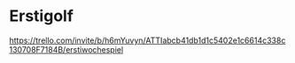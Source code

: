 # Erstigolf
https://trello.com/invite/b/h6mYuvyn/ATTIabcb41db1d1c5402e1c6614c338c130708F7184B/erstiwochespiel
